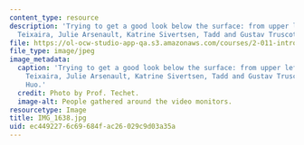 ```yaml
---
content_type: resource
description: 'Trying to get a good look below the surface: from upper left, Anthony
  Teixaira, Julie Arsenault, Katrine Sivertsen, Tadd and Gustav Truscott, Edward Huo.'
file: https://ol-ocw-studio-app-qa.s3.amazonaws.com/courses/2-011-introduction-to-ocean-science-and-engineering-spring-2006/ec4492276c69684fac26029c9d03a35a_IMG_1638.jpg
file_type: image/jpeg
image_metadata:
  caption: 'Trying to get a good look below the surface: from upper left, Anthony
    Teixaira, Julie Arsenault, Katrine Sivertsen, Tadd and Gustav Truscott, Edward
    Huo.'
  credit: Photo by Prof. Techet.
  image-alt: People gathered around the video monitors.
resourcetype: Image
title: IMG_1638.jpg
uid: ec449227-6c69-684f-ac26-029c9d03a35a
---
```

